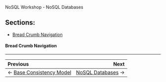 NoSQL Workshop - NoSQL Databases

## Sections:

* [Bread Crumb Navigation](#bread-crumb-navigation)


#### Bread Crumb Navigation
_________________________

Previous | Next
:------- | ---:
← [Base Consistency Model](./base-consistency-model.md) | [NoSQL Databases](./nosql-databases.md) →
